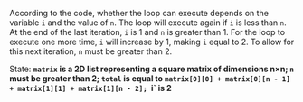 According to the code, whether the loop can execute depends on the variable `i` and the value of `n`. The loop will execute again if `i` is less than `n`. At the end of the last iteration, `i` is 1 and `n` is greater than 1. For the loop to execute one more time, `i` will increase by 1, making `i` equal to 2. To allow for this next iteration, `n` must be greater than 2.

State: **`matrix` is a 2D list representing a square matrix of dimensions n×n; `n` must be greater than 2; `total` is equal to `matrix[0][0] + matrix[0][n - 1] + matrix[1][1] + matrix[1][n - 2]; `i` is 2**